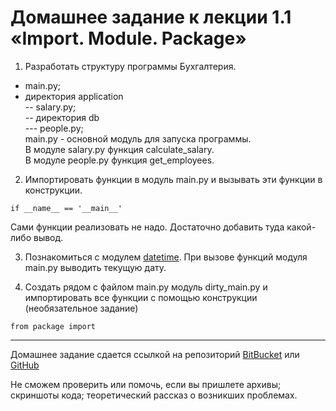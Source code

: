 ﻿# Домашнее задание к лекции 1.1 «Import. Module. Package»

1. Разработать структуру программы Бухгалтерия. 
- main.py;  
- директория application  
-- salary.py;  
-- директория db  
--- people.py;  
main.py - основной модуль для запуска программы.  
В модуле salary.py функция calculate_salary.  
В модуле people.py функция get_employees.  

2. Импортировать функции в модуль main.py и вызывать эти функции в конструкции.
```
if __name__ == '__main__'
```
Сами функции реализовать не надо. Достаточно добавить туда какой-либо вывод.

3. Познакомиться с модулем [datetime](httpspythonworld.rumodulimodul-datetime.html). 
При вызове функций модуля main.py выводить текущую дату.

4. Создать рядом с файлом main.py модуль dirty_main.py и импортировать все функции с помощью
конструкции (необязательное задание)
```
from package import 
```

---
Домашнее задание сдается ссылкой на репозиторий [BitBucket](httpsbitbucket.org) или [GitHub](httpsgithub.com)

Не сможем проверить или помочь, если вы пришлете
 архивы;
 скриншоты кода;
 теоретический рассказ о возникших проблемах.    